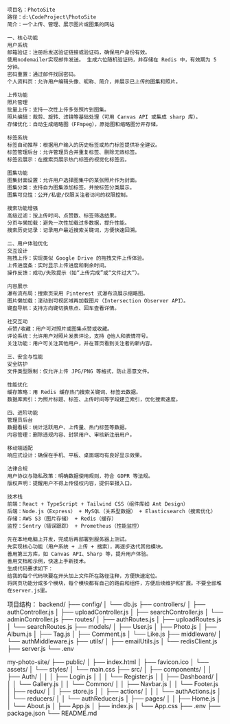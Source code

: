     项目名：PhotoSite
    路径：d:\CodeProject\PhotoSite
    简介：一个上传、管理、展示图片或图集的网站

    一、核心功能
    用户系统
    邮箱验证：注册后发送验证链接或验证码，确保用户身份有效。 
    使用nodemailer实现邮件发送。 生成六位随机验证码，并存储在 Redis 中，有效期为 5 分钟。 
    密码重置：通过邮件找回密码。 
    个人资料页：允许用户编辑头像、昵称、简介，并展示已上传的图集和照片。 

    上传功能 
    照片管理 
    批量上传：支持一次性上传多张照片到图集。 
    照片编辑：裁剪、旋转、滤镜等基础处理（可用 Canvas API 或集成 sharp 库）。 
    存储优化：自动生成缩略图（FFmpeg），原始图和缩略图分开存储。 

    标签系统 
    标签自动推荐：根据用户输入的历史标签或热门标签提供补全建议。 
    标签管理后台：允许管理员合并重复标签、删除无效标签。 
    标签云展示：在搜索页展示热门标签的视觉化标签云。 

    图集功能 
    图集封面设置：允许用户选择图集中的某张照片作为封面。 
    图集分类：支持自为图集添加标签，并按标签分类展示。 
    图集可见性：公开/私密/仅限关注者访问的权限控制。 

    搜索功能增强 
    高级过滤：按上传时间、点赞数、标签筛选结果。 
    分页与懒加载：避免一次性加载过多数据，提升性能。 
    搜索历史记录：记录用户最近搜索关键词，方便快速回溯。 

    二、用户体验优化
    交互设计 
    拖拽上传：实现类似 Google Drive 的拖拽文件上传体验。 
    上传进度条：实时显示上传进度和剩余时间。 
    操作反馈：成功/失败提示（如“上传完成”或“文件过大”）。 

    内容展示 
    瀑布流布局：搜索页采用 Pinterest 式瀑布流展示缩略图。 
    图片懒加载：滚动到可视区域再加载图片（Intersection Observer API）。 
    键盘导航：支持方向键切换焦点、回车查看详情。 

    社交互动 
    点赞/收藏：用户可对照片或图集点赞或收藏。 
    评论系统：允许用户对照片发表评论，支持 @他人和表情符号。 
    关注功能：用户可关注其他用户，并在首页看到关注者的新内容。 

    三、安全与性能
    安全防护 
    文件类型限制：仅允许上传 JPG/PNG 等格式，防止恶意文件。 

    性能优化  
    缓存策略：用 Redis 缓存热门搜索关键词、标签云数据。 
    数据库索引：为照片标题、标签、上传时间等字段建立索引，优化搜索速度。
    
    四、进阶功能
    管理员后台 
    数据看板：统计活跃用户、上传量、热门标签等数据。 
    内容管理：删除违规内容、封禁用户、审核新注册用户。 
    
    移动端适配 
    响应式设计：确保在手机、平板、桌面端均有良好显示效果。 

    法律合规 
    用户协议与隐私政策：明确数据使用规则，符合 GDPR 等法规。 
    版权声明：提醒用户不得上传侵权内容，提供举报入口。 

    技术栈
    前端：React + TypeScript + Tailwind CSS（组件库如 Ant Design） 
    后端：Node.js（Express） + MySQL（关系型数据） + Elasticsearch（搜索优化） 
    存储：AWS S3（图片存储） + Redis（缓存） 
    监控：Sentry（错误跟踪） + Prometheus（性能监控） 

    先在本地电脑上开发，完成后再部署到服务器上测试。 
    先实现核心功能（用户系统 + 上传 + 搜索），再逐步迭代其他模块。
    善用第三方库，如 Canvas API、Sharp 等，提升用户体验。
    善用文档和示例，快速上手新技术。
    生成代码要求如下：
    给我的每个代码块要在开头加上文件所在路径注释，方便快速定位。
    将网页功能分成多个模块，每个模块都有自己的路由和组件，方便后续维护和扩展。不要全部堆在server.js里。

项目结构：
backend/
├── config/
│   └── db.js
├── controllers/
│   ├── authController.js
│   ├── uploadController.js
│   ├── searchController.js
│   └── adminController.js
├── routes/
│   ├── authRoutes.js
│   ├── uploadRoutes.js
│   └── searchRoutes.js
├── models/
│   ├── User.js
│   ├── Photo.js
│   ├── Album.js
│   ├── Tag.js
│   ├── Comment.js
│   └── Like.js
├── middleware/
│   └── authMiddleware.js
├── utils/
│   ├── emailUtils.js
│   └── redisClient.js
├── server.js
└── .env

my-photo-site/
├── public/
│   ├── index.html
│   ├── favicon.ico
│   └── assets/
│       └── styles/
│           └── main.css
├── src/
│   ├── components/
│   │   ├── Auth/
│   │   │   ├── Login.js
│   │   │   └── Register.js
│   │   ├── Dashboard/
│   │   │   └── Gallery.js
│   │   └── Common/
│   │       ├── Navbar.js
│   │       └── Footer.js
│   ├── redux/
│   │   ├── store.js
│   │   ├── actions/
│   │   │   └── authActions.js
│   │   └── reducers/
│   │       └── authReducer.js
│   ├── pages/
│   │   ├── Home.js
│   │   └── About.js
│   ├── App.js
│   ├── index.js
│   └── App.css
├── .env
├── package.json
└── README.md